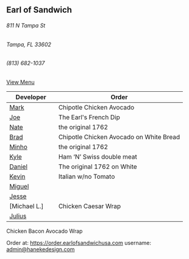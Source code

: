 ## Earl of Sandwich
###### 811 N Tampa St
###### Tampa, FL 33602
###### (813) 682-1037

[View Menu](https://www.earlofsandwichusa.com/menu/)

Developer     | Order
--------------|---------------------
[Mark](http://github.com/mark-smithtb)              |Chipotle Chicken Avocado
[Joe](https://github.com/Montchat)                  |The Earl's French Dip
[Nate](https://github.com/thunemn)                  | the original 1762
[Brad](https://github.com/bself)                    | Chipotle Chicken Avocado on White Bread
[Minho](https://github.com/minhochoi)               | the original 1762
[Kyle](https://github.com/kjswartz)                 | Ham ‘N’ Swiss double meat
[Daniel](https://github.come/dtartaglia)            | The original 1762 on White
[Kevin]()                                           | Italian w/no Tomato
[Miguel](https://github.com/MiguelBrito1086)        |         
[Jesse](https://github.com/jessecurry)              |
[Michael L.]                                        | Chicken Caesar Wrap
[Julius](https://github.com/jbzozowski)            |
Chicken Bacon Avocado Wrap


Order at: https://order.earlofsandwichusa.com
username: admin@hanekedesign.com
